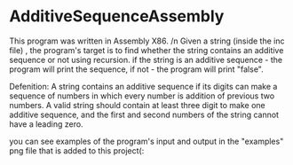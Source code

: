 # AdditiveSequenceAssembly
This program was written in Assembly X86. /n
Given a string (inside the inc file) , the program's target is to find whether the string contains an additive sequence or not using recursion.
if the string is an additive sequence - the program will print the sequence, if not - the program will print "false".

 Defenition: A string contains an additive sequence if its digits can make a sequence of numbers in which every number is addition of previous two numbers.
 A valid string should contain at least three digit to make one additive sequence, and the first and second numbers of the string cannot have a leading zero.
 
 you can see examples of the program's input and output in the "examples" png file that is added to this project(:
 
